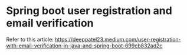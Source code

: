 # Spring boot user registration and email verification

Refer to this article: https://deeppatel23.medium.com/user-registration-with-email-verification-in-java-and-spring-boot-699cb832ad2c


